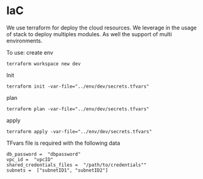 # IaC
 
We use terraform for deploy the cloud resources. We leverage in the usage of stack to deploy multiples modules. As well the support of multi environments.

 
To use:
create env

    terraform workspace new dev
Init

    terraform init -var-file="../env/dev/secrets.tfvars"
plan

    terraform plan -var-file="../env/dev/secrets.tfvars"
apply

    terraform apply -var-file="../env/dev/secrets.tfvars"

 TFvars file is required with the following data
 

    db_password =  "dbpassword"
    vpc_id =  "vpcID"
    shared_credentials_files =  "/path/to/credentials""
    subnets =  ["subnetID1", "subnetID2"]